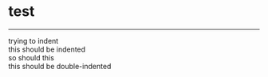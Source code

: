 # test

---

trying to indent  
    this should be indented  
    so should this  
        this should be double-indented
